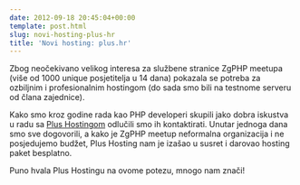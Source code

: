 ```yaml
---
date: 2012-09-18 20:45:04+00:00
template: post.html
slug: novi-hosting-plus-hr
title: 'Novi hosting: plus.hr'
---
```


Zbog neočekivano velikog interesa za službene stranice ZgPHP meetupa (više od 1000 unique posjetitelja u 14 dana) pokazala se potreba za ozbiljnim i profesionalnim hostingom (do sada smo bili na testnome serveru od člana zajednice).

Kako smo kroz godine rada kao PHP developeri skupili jako dobra iskustva u radu sa [Plus Hostingom](http://www.plus.hr) odlučili smo ih kontaktirati. Unutar jednoga dana smo sve dogovorili, a kako je ZgPHP meetup neformalna organizacija i ne posjedujemo budžet, Plus Hosting nam je izašao u susret i darovao hosting paket besplatno.

Puno hvala Plus Hostingu na ovome potezu, mnogo nam znači!
